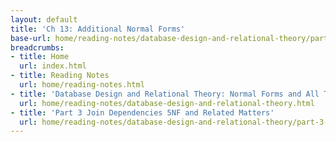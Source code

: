```yaml
---
layout: default
title: 'Ch 13: Additional Normal Forms'
base-url: home/reading-notes/database-design-and-relational-theory/part-3-join-dependencies-5nf-and-related-matters/ch-13-additional-normal-forms.html
breadcrumbs:
- title: Home
  url: index.html
- title: Reading Notes
  url: home/reading-notes.html
- title: 'Database Design and Relational Theory: Normal Forms and All That Jazz'
  url: home/reading-notes/database-design-and-relational-theory.html
- title: 'Part 3 Join Dependencies 5NF and Related Matters'
  url: home/reading-notes/database-design-and-relational-theory/part-3-join-dependencies-5nf-and-related-matters.html
---
```

